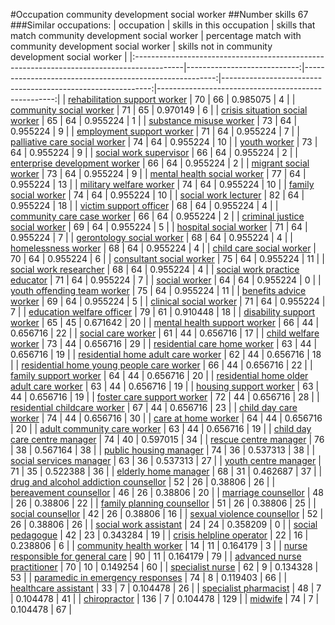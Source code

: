 #Occupation community development social worker
##Number skills 67
###Similar occupations:
| occupation                                                                                |   skills in this occupation |   skills that match community development social worker |   percentage match with community development social worker |   skills not in community development social worker |
|:------------------------------------------------------------------------------------------|----------------------------:|--------------------------------------------------------:|------------------------------------------------------------:|----------------------------------------------------:|
| [rehabilitation support worker](rehabilitation_support_worker.md)                         |                          70 |                                                      66 |                                                    0.985075 |                                                   4 |
| [community social worker](community_social_worker.md)                                     |                          71 |                                                      65 |                                                    0.970149 |                                                   6 |
| [crisis situation social worker](crisis_situation_social_worker.md)                       |                          65 |                                                      64 |                                                    0.955224 |                                                   1 |
| [substance misuse worker](substance_misuse_worker.md)                                     |                          73 |                                                      64 |                                                    0.955224 |                                                   9 |
| [employment support worker](employment_support_worker.md)                                 |                          71 |                                                      64 |                                                    0.955224 |                                                   7 |
| [palliative care social worker](palliative_care_social_worker.md)                         |                          74 |                                                      64 |                                                    0.955224 |                                                  10 |
| [youth worker](youth_worker.md)                                                           |                          73 |                                                      64 |                                                    0.955224 |                                                   9 |
| [social work supervisor](social_work_supervisor.md)                                       |                          66 |                                                      64 |                                                    0.955224 |                                                   2 |
| [enterprise development worker](enterprise_development_worker.md)                         |                          66 |                                                      64 |                                                    0.955224 |                                                   2 |
| [migrant social worker](migrant_social_worker.md)                                         |                          73 |                                                      64 |                                                    0.955224 |                                                   9 |
| [mental health social worker](mental_health_social_worker.md)                             |                          77 |                                                      64 |                                                    0.955224 |                                                  13 |
| [military welfare worker](military_welfare_worker.md)                                     |                          74 |                                                      64 |                                                    0.955224 |                                                  10 |
| [family social worker](family_social_worker.md)                                           |                          74 |                                                      64 |                                                    0.955224 |                                                  10 |
| [social work lecturer](social_work_lecturer.md)                                           |                          82 |                                                      64 |                                                    0.955224 |                                                  18 |
| [victim support officer](victim_support_officer.md)                                       |                          68 |                                                      64 |                                                    0.955224 |                                                   4 |
| [community care case worker](community_care_case_worker.md)                               |                          66 |                                                      64 |                                                    0.955224 |                                                   2 |
| [criminal justice social worker](criminal_justice_social_worker.md)                       |                          69 |                                                      64 |                                                    0.955224 |                                                   5 |
| [hospital social worker](hospital_social_worker.md)                                       |                          71 |                                                      64 |                                                    0.955224 |                                                   7 |
| [gerontology social worker](gerontology_social_worker.md)                                 |                          68 |                                                      64 |                                                    0.955224 |                                                   4 |
| [homelessness worker](homelessness_worker.md)                                             |                          68 |                                                      64 |                                                    0.955224 |                                                   4 |
| [child care social worker](child_care_social_worker.md)                                   |                          70 |                                                      64 |                                                    0.955224 |                                                   6 |
| [consultant social worker](consultant_social_worker.md)                                   |                          75 |                                                      64 |                                                    0.955224 |                                                  11 |
| [social work researcher](social_work_researcher.md)                                       |                          68 |                                                      64 |                                                    0.955224 |                                                   4 |
| [social work practice educator](social_work_practice_educator.md)                         |                          71 |                                                      64 |                                                    0.955224 |                                                   7 |
| [social worker](social_worker.md)                                                         |                          64 |                                                      64 |                                                    0.955224 |                                                   0 |
| [youth offending team worker](youth_offending_team_worker.md)                             |                          75 |                                                      64 |                                                    0.955224 |                                                  11 |
| [benefits advice worker](benefits_advice_worker.md)                                       |                          69 |                                                      64 |                                                    0.955224 |                                                   5 |
| [clinical social worker](clinical_social_worker.md)                                       |                          71 |                                                      64 |                                                    0.955224 |                                                   7 |
| [education welfare officer](education_welfare_officer.md)                                 |                          79 |                                                      61 |                                                    0.910448 |                                                  18 |
| [disability support worker](disability_support_worker.md)                                 |                          65 |                                                      45 |                                                    0.671642 |                                                  20 |
| [mental health support worker](mental_health_support_worker.md)                           |                          66 |                                                      44 |                                                    0.656716 |                                                  22 |
| [social care worker](social_care_worker.md)                                               |                          61 |                                                      44 |                                                    0.656716 |                                                  17 |
| [child welfare worker](child_welfare_worker.md)                                           |                          73 |                                                      44 |                                                    0.656716 |                                                  29 |
| [residential care home worker](residential_care_home_worker.md)                           |                          63 |                                                      44 |                                                    0.656716 |                                                  19 |
| [residential home adult care worker](residential_home_adult_care_worker.md)               |                          62 |                                                      44 |                                                    0.656716 |                                                  18 |
| [residential home young people care worker](residential_home_young_people_care_worker.md) |                          66 |                                                      44 |                                                    0.656716 |                                                  22 |
| [family support worker](family_support_worker.md)                                         |                          64 |                                                      44 |                                                    0.656716 |                                                  20 |
| [residential home older adult care worker](residential_home_older_adult_care_worker.md)   |                          63 |                                                      44 |                                                    0.656716 |                                                  19 |
| [housing support worker](housing_support_worker.md)                                       |                          63 |                                                      44 |                                                    0.656716 |                                                  19 |
| [foster care support worker](foster_care_support_worker.md)                               |                          72 |                                                      44 |                                                    0.656716 |                                                  28 |
| [residential childcare worker](residential_childcare_worker.md)                           |                          67 |                                                      44 |                                                    0.656716 |                                                  23 |
| [child day care worker](child_day_care_worker.md)                                         |                          74 |                                                      44 |                                                    0.656716 |                                                  30 |
| [care at home worker](care_at_home_worker.md)                                             |                          64 |                                                      44 |                                                    0.656716 |                                                  20 |
| [adult community care worker](adult_community_care_worker.md)                             |                          63 |                                                      44 |                                                    0.656716 |                                                  19 |
| [child day care centre manager](child_day_care_centre_manager.md)                         |                          74 |                                                      40 |                                                    0.597015 |                                                  34 |
| [rescue centre manager](rescue_centre_manager.md)                                         |                          76 |                                                      38 |                                                    0.567164 |                                                  38 |
| [public housing manager](public_housing_manager.md)                                       |                          74 |                                                      36 |                                                    0.537313 |                                                  38 |
| [social services manager](social_services_manager.md)                                     |                          63 |                                                      36 |                                                    0.537313 |                                                  27 |
| [youth centre manager](youth_centre_manager.md)                                           |                          71 |                                                      35 |                                                    0.522388 |                                                  36 |
| [elderly home manager](elderly_home_manager.md)                                           |                          68 |                                                      31 |                                                    0.462687 |                                                  37 |
| [drug and alcohol addiction counsellor](drug_and_alcohol_addiction_counsellor.md)         |                          52 |                                                      26 |                                                    0.38806  |                                                  26 |
| [bereavement counsellor](bereavement_counsellor.md)                                       |                          46 |                                                      26 |                                                    0.38806  |                                                  20 |
| [marriage counsellor](marriage_counsellor.md)                                             |                          48 |                                                      26 |                                                    0.38806  |                                                  22 |
| [family planning counsellor](family_planning_counsellor.md)                               |                          51 |                                                      26 |                                                    0.38806  |                                                  25 |
| [social counsellor](social_counsellor.md)                                                 |                          42 |                                                      26 |                                                    0.38806  |                                                  16 |
| [sexual violence counsellor](sexual_violence_counsellor.md)                               |                          52 |                                                      26 |                                                    0.38806  |                                                  26 |
| [social work assistant](social_work_assistant.md)                                         |                          24 |                                                      24 |                                                    0.358209 |                                                   0 |
| [social pedagogue](social_pedagogue.md)                                                   |                          42 |                                                      23 |                                                    0.343284 |                                                  19 |
| [crisis helpline operator](crisis_helpline_operator.md)                                   |                          22 |                                                      16 |                                                    0.238806 |                                                   6 |
| [community health worker](community_health_worker.md)                                     |                          14 |                                                      11 |                                                    0.164179 |                                                   3 |
| [nurse responsible for general care](nurse_responsible_for_general_care.md)               |                          90 |                                                      11 |                                                    0.164179 |                                                  79 |
| [advanced nurse practitioner](advanced_nurse_practitioner.md)                             |                          70 |                                                      10 |                                                    0.149254 |                                                  60 |
| [specialist nurse](specialist_nurse.md)                                                   |                          62 |                                                       9 |                                                    0.134328 |                                                  53 |
| [paramedic in emergency responses](paramedic_in_emergency_responses.md)                   |                          74 |                                                       8 |                                                    0.119403 |                                                  66 |
| [healthcare assistant](healthcare_assistant.md)                                           |                          33 |                                                       7 |                                                    0.104478 |                                                  26 |
| [specialist pharmacist](specialist_pharmacist.md)                                         |                          48 |                                                       7 |                                                    0.104478 |                                                  41 |
| [chiropractor](chiropractor.md)                                                           |                         136 |                                                       7 |                                                    0.104478 |                                                 129 |
| [midwife](midwife.md)                                                                     |                          74 |                                                       7 |                                                    0.104478 |                                                  67 |
